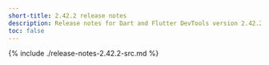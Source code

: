 ```yaml
---
short-title: 2.42.2 release notes
description: Release notes for Dart and Flutter DevTools version 2.42.2.
toc: false
---
```


{% include ./release-notes-2.42.2-src.md %}
